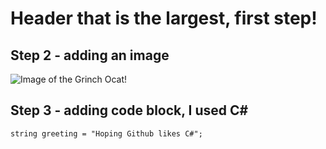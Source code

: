 # <h1> Header that is the largest, first step!

## <h2>Step 2 - adding an image
![Image of the Grinch Ocat!](https://octodex.github.com/images/grinchtocat.gif)

## <h2> Step 3 - adding code block, I used C#

```
string greeting = "Hoping Github likes C#";
```

